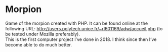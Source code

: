 # Morpion
Game of the morpion created with PHP. It can be found online at the following URL: http://users.polytech.unice.fr/~rl601169/adw/accueil.php (to be tested under Mozilla preferably).  
This is the first computer project I’ve done in 2018. I think since then I’ve become able to do much better.

